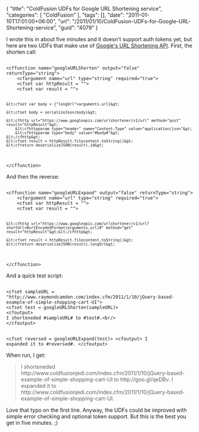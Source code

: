 {
	"title": "ColdFusion UDFs for Google URL Shortening service",
	"categories": [
		"ColdFusion"
	],
	"tags": [],
	"date": "2011-01-10T17:01:00+06:00",
	"url": "/2011/01/10/ColdFusion-UDFs-for-Google-URL-Shortening-service",
	"guid": "4079"
}

I wrote this in about five minutes and it doesn't support auth tokens yet, but here are two UDFs that make use of <a href="http://code.google.com/apis/urlshortener/overview.html">Google's URL Shortening API</a>. First, the shorten call:

<p>

<code>
&lt;cffunction name="googleURLShorten" output="false" returnType="string"&gt;
	&lt;cfargument name="url" type="string" required="true"&gt;
	&lt;cfset var httpResult = ""&gt;
	&lt;cfset var result = ""&gt;

	&lt;cfset var body = {"longUrl"=arguments.url}&gt;

	&lt;cfset body = serializeJson(body)&gt;
	
	&lt;cfhttp url="https://www.googleapis.com/urlshortener/v1/url" method="post" result="httpResult"&gt;
		&lt;cfhttpparam type="header" name="Content-Type" value="application/json"&gt;
		&lt;cfhttpparam type="body" value="#body#"&gt;
	&lt;/cfhttp&gt;
	&lt;cfset result = httpResult.filecontent.toString()&gt;
	&lt;cfreturn deserializeJSON(result).id&gt;
&lt;/cffunction&gt;
</code>

<p>

And then the reverse:

<p>

<code>
&lt;cffunction name="googleURLExpand" output="false" returnType="string"&gt;
	&lt;cfargument name="url" type="string" required="true"&gt;
	&lt;cfset var httpResult = ""&gt;
	&lt;cfset var result = ""&gt;

	&lt;cfhttp url="https://www.googleapis.com/urlshortener/v1/url?shortUrl=#urlEncodedFormat(arguments.url)#" method="get" result="httpResult"&gt;&lt;/cfhttp&gt;

	&lt;cfset result = httpResult.filecontent.toString()&gt;
	&lt;cfreturn deserializeJSON(result).longUrl&gt;
&lt;/cffunction&gt;
</code>

<p>

And a quick test script:

<p>

<code>
&lt;cfset sampleURL = "http://www.raymondcamden.com/index.cfm/2011/1/10/jQuery-based-example-of-simple-shopping-cart-UI"&gt;
&lt;cfset test = googleURLShorten(sampleURL)&gt;
&lt;cfoutput&gt;
I shorteneded #sampleURL# to #test#.&lt;br/&gt;
&lt;/cfoutput&gt;

&lt;cfset reversed = googleURLExpand(test)&gt;
&lt;cfoutput&gt;
I expanded it to #reversed#.
&lt;/cfoutput&gt;
</code>

<p>

When run, I get:

<p>

<blockquote>
I shorteneded http://www.coldfusionjedi.com/index.cfm/2011/1/10/jQuery-based-example-of-simple-shopping-cart-UI to http://goo.gl/qeDBv.
I expanded it to http://www.coldfusionjedi.com/index.cfm/2011/1/10/jQuery-based-example-of-simple-shopping-cart-UI.
</blockquote>

<p>

Love that typo on the first line. Anyway, the UDFs could be improved with simple error checking and optional token support. But this is the best you get in five minutes. ;)
